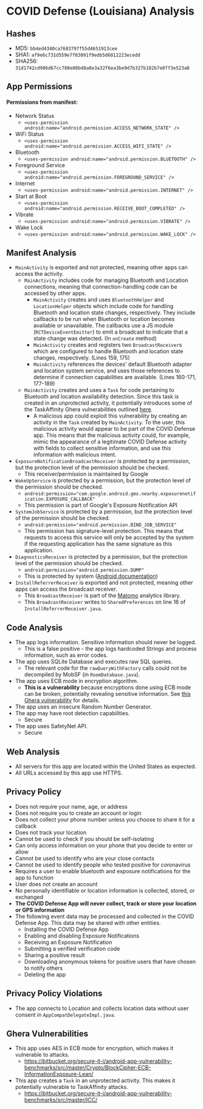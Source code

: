 # COVID Defense (Louisiana) Analysis

## Hashes
- MD5: `bb4ed4340ca7683797f55d4651913cee`
- SHA1: `af9e6c731d559e7f83091f9edb5d6012223ecedd`
- SHA256: `31d1742cd986d67cc788e08bd8a8e3a32f6ea3be9d7b327b182b7e8ff3e523a0`

## App Permissions
#### Permissions from manifest:
- Network Status
  - `<uses-permission android:name="android.permission.ACCESS_NETWORK_STATE" />`
- WiFi Status
  - `<uses-permission android:name="android.permission.ACCESS_WIFI_STATE" />`
- Bluetooth
  - `<uses-permission android:name="android.permission.BLUETOOTH" />`
- Foreground Service
  - `<uses-permission android:name="android.permission.FOREGROUND_SERVICE" />`
- Internet
  - `<uses-permission android:name="android.permission.INTERNET" />`
- Start at Boot
  - `<uses-permission android:name="android.permission.RECEIVE_BOOT_COMPLETED" />`
- Vibrate
  - `<uses-permission android:name="android.permission.VIBRATE" />`
- Wake Lock
  - `<uses-permission android:name="android.permission.WAKE_LOCK" /> `

## Manifest Analysis
- `MainActivity` is exported and not protected, meaning other apps can access the activity.
  - `MainActivity` includes code for managing Bluetooth and Location connections, meaning that connection-handling code can be accessed by other apps.
    - `MainActivity` creates and uses `BluetoothHelper` and `LocationHelper` objects which include code for handling Bluetooth and location state changes, respectively. They include callbacks to be run when Bluetooth or location becomes available or unavailable. The callbacks use a JS module (`RCTDeviceEventEmitter`) to emit a broadcast to indicate that a state change was detected. (In `onCreate` method)
    - `MainActivity` creates and registers two `BroadcastReceiver`s which are configured to handle Bluetooth and location state changes, respectively. (Lines 159, 175)
    - `MainActivity` references the devices' default Bluetooth adapter and location system service, and uses those references to determine if connection capabilities are available. (Lines 160-171, 177-189)
  - `MainActivity` creates and uses a `Task` for code pertaining to Bluetooth and location availability detection. Since this task is created in an unprotected activity, it potentially introduces some of the TaskAffinity Ghera vulnerabilities outlined [here](https://bitbucket.org/secure-it-i/android-app-vulnerability-benchmarks/src/master/ICC/).
    - A malicious app could exploit this vulnerability by creating an activity in the `Task` created by `MainActivity`. To the user, this malicious activity would appear to be part of the COVID Defense app. This means that the malicious activity could, for example, mimic the appearance of a legitimate COVID Defense activity with fields to collect sensitive information, and use this information with malicious intent.
- `ExposureNotificationBroadcastReceiver` is protected by a permission, but the protection level of the permission should be checked.
  - This receiver/permission is maintained by Google
- `WakeUpService` is protected by a permission, but the protection level of the permission should be checked.
  - `android:permission="com.google.android.gms.nearby.exposurenotification.EXPOSURE_CALLBACK"`
  - This permission is part of Google's Exposure Notification API
- `SystemJobService` is protected by a permission, but the protection level of the permission should be checked.
  - `android:permission="android.permission.BIND_JOB_SERVICE"`
  - This permission has signature-level protection. This means that requests to access this service will only be accepted by the system if the requesting application has the same signature as this application.
- `DiagnosticsReceiver` is protected by a permission, but the protection level of the permission should be checked.
  - `android:permission="android.permission.DUMP"`
  - This is protected by system ([Android documentation](https://developer.android.com/reference/android/Manifest.permission#DUMP))
- `InstallReferrerReceiver` is exported and not protected, meaning other apps can access the broadcast receiver.
  - This `BroadcastReceiver` is part of the [Matomo](https://matomo.org) analytics library.
  - This `BroadcastReceiver` writes to `SharedPreferences` on line 16 of `InstallReferrerReceiver.java`.

## Code Analysis
- The app logs information. Sensitive information should never be logged.
  - This is a false positive - the app logs hardcoded Strings and process information, such as error codes.
- The app uses SQLite Database and executes raw SQL queries.
  - The relevant code for the `rawQueryWithFactory` calls could not be decompiled by MobSF (in `RoomDatabase.java`).
- The app uses ECB mode in encryption algorithm.
  - **This is a vulnerability** because encryptions done using ECB mode can be broken, potentially revealing sensitive information. See [this Ghera vulnerability](https://bitbucket.org/secure-it-i/android-app-vulnerability-benchmarks/src/master/Crypto/BlockCipher-ECB-InformationExposure-Lean/) for details.
- The app uses an insecure Random Number Generator.
- The app may have root detection capabilities.
  - Secure
- The app uses SafetyNet API.
  - Secure
  
## Web Analysis
- All servers for this app are located within the United States as expected.
- All URLs accessed by this app use HTTPS.

## Privacy Policy
- Does not require your name, age, or address
- Does not require you to create an account or login
- Does not collect your phone number unless you choose to share it for a callback
- Does not track your location
- Cannot be used to check if you should be self-isolating
- Can only access information on your phone that you decide to enter or allow
- Cannot be used to identify who are your close contacts
- Cannot be used to identify people who tested positive for coronavirus
- Requires a user to enable bluetooth and exposure notifications for the app to function
- User does not create an account
- No personally identifiable or location information is collected, stored, or exchanged
- **The COVID Defense App will never collect, track or store your location or GPS information**
- The following event data may be processed and collected in the COVID Defense App. This data may be shared with other entities.
  - Installing the COVID Defense App
  - Enabling and disabling Exposure Notifications
  - Receiving an Exposure Notification
  - Submitting a verified verification code
  - Sharing a positive result
  - Downloading anonymous tokens for positive users that have chosen to notify others
  - Deleting the app

## Privacy Policy Violations
- The app connects to Location and collects location data without user consent in `AppCompatDelegateImpl.java`.

## Ghera Vulnerabilities
- This app uses AES in ECB mode for encryption, which makes it vulnerable to attacks.
  - https://bitbucket.org/secure-it-i/android-app-vulnerability-benchmarks/src/master/Crypto/BlockCipher-ECB-InformationExposure-Lean/
- This app creates a `Task` in an unprotected activity. This makes it potentially vulnerable to TaskAffinity attacks.
  - https://bitbucket.org/secure-it-i/android-app-vulnerability-benchmarks/src/master/ICC/


